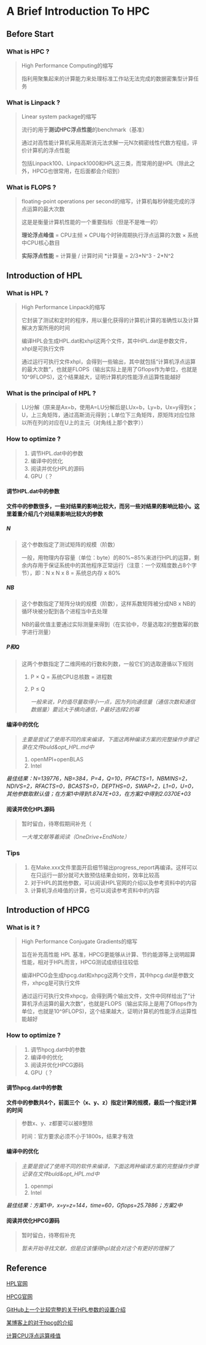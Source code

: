 # A Brief Introduction To HPC

## Before Start

### What is HPC ?

> High Performance Computing的缩写
>
> 指利用聚集起来的计算能力来处理标准工作站无法完成的数据密集型计算任务



### What is Linpack ?

> Linear system package的缩写
>
> 流行的用于**测试HPC浮点性能**的benchmark（基准）
>
> 通过对高性能计算机采用高斯消元法求解一元N次稠密线性代数方程组，评价计算机的浮点性能
>
> 包括Linpack100、Linpack1000和HPL这三类，而常用的是HPL（除此之外，HPCG也很常用，在后面都会介绍到）



### What is FLOPS ?

> floating-point operations per second的缩写，计算机每秒钟能完成的浮点运算的最大次数
>
> 这是是衡量计算机性能的一个重要指标（但是不是唯一的）
>
> **理论浮点峰值** = CPU主频 × CPU每个时钟周期执行浮点运算的次数 × 系统中CPU核心数目
>
> **实际浮点性能** = 计算量 / 计算时间 *计算量 = 2/3\*N^3 - 2\*N^2



## Introduction of HPL

### What is HPL ?

> High Performance Linpack的缩写
>
> 它封装了测试和定时的程序，用以量化获得的计算机计算的准确性以及计算解决方案所用的时间
>
> 编译HPL会生成HPL.dat和xhpl这两个文件，其中HPL.dat是参数文件，xhpl是可执行文件
>
> 通过运行可执行文件xhpl，会得到一些输出，其中就包括“计算机浮点运算的最大次数”，也就是FLOPS（输出实际上是用了Gflops作为单位，也就是10^9FLOPS)，这个结果越大，证明计算机的性能浮点运算性能越好



### What is the principal of HPL ?

> LU分解（原来是Ax=b，使用A=LU分解后是LUx=b，Ly=b，Ux=y得到x；U，上三角矩阵，通过高斯消元得到；L单位下三角矩阵，原矩阵对应位除以所在列的对应在U上的主元（对角线上那个数字））



### How to optimize ?

> 1. 调节HPL.dat中的参数
> 2. 编译中的优化
> 3. 阅读并优化HPL的源码
> 4. GPU（？



#### 调节HPL.dat中的参数

**文件中的参数很多，一些对结果的影响比较大，而另一些对结果的影响比较小。这里着重介绍几个对结果影响比较大的参数**

##### N

> 这个参数指定了测试矩阵的规模（阶数）
>
> 一般，用物理内存容量（单位：byte）的80%~85%来进行HPL的运算，剩余内存用于保证系统中的其他程序正常运行（注意：一个双精度数占8个字节），即：N x N x 8 = 系统总内存 x 80%

##### NB

> 这个参数指定了矩阵分块的规模（阶数），这样系数矩阵被分成NB x NB的循环块被分配到各个进程当中去处理
>
> NB的最优值主要通过实际测量来得到（在实验中，尽量选取2的整数幂的数字进行测量）

##### P和Q
> 这两个参数指定了二维网格的行数和列数，一般它们的选取遵循以下规则
>
> 1. P × Q = 系统CPU总核数 = 进程数
>
> 2. P ≤ Q
>
>    *一般来说，P的值尽量取得小一点，因为列向通信量（通信次数和通信数据量）要远大于横向通信，P最好选择2的幂*



#### 编译中的优化

> *主要是尝试了使用不同的库来编译，下面这两种编译方案的完整操作步骤记录在文件buld&opt_HPL.md中*
>
> 1. openMPI+openBLAS
> 2. Intel
>

*最佳结果：N=139776，NB=384，P=4，Q=10，PFACTS=1，NBMINS=2，NDIVS=2，RFACTS=0，BCASTS=0，DEPTHS=0，SWAP=2，L1=0，U=0，其他参数取默认值；在方案1中得到1.8747E+03，在方案2中得到2.0370E+03*

#### 阅读并优化HPL源码

> 暂时留白，待寒假期间补充（
>
> *一大堆文献等着阅读（OneDrive+EndNote）*



### Tips

> 1. 在Make.xxx文件里面开启细节输出progress_report再编译。这样可以在只运行一部分就可大致预估结果会如何，效率比较高
> 2. 对于HPL的其他参数，可以阅读HPL官网的介绍以及参考资料中的内容
> 3. 计算机浮点峰值的计算，也可以阅读参考资料中的内容



## Introduction of HPCG

### What is it ?

> High Performance Conjugate Gradients的缩写
>
> 旨在补充高性能 HPL 基准，HPCG更能够从计算、节约能源等上说明超算性能，相对于HPL而言，HPCG测试成绩往往较低
>
> 编译HPCG会生成hpcg.dat和xhpcg这两个文件，其中hpcg.dat是参数文件，xhpcg是可执行文件
>
> 通过运行可执行文件xhpcg，会得到两个输出文件，文件中同样给出了“计算机浮点运算的最大次数”，也就是FLOPS（输出实际上是用了Gflops作为单位，也就是10^9FLOPS)，这个结果越大，证明计算机的性能浮点运算性能越好



### How to optimize ?

> 1. 调节hpcg.dat中的参数
> 2. 编译中的优化
> 3. 阅读并优化HPCG源码
> 4. GPU（？



#### 调节hpcg.dat中的参数

**文件中的参数共4个，前面三个（x、y、z）指定计算的规模，最后一个指定计算的时间**

>  参数x、y、z都要可以被8整除
>
>  时间：官方要求必须不小于1800s，结果才有效



#### 编译中的优化

> *主要是尝试了使用不同的软件来编译，下面这两种编译方案的完整操作步骤记录在文件buld&opt_HPL.md中*
>
> 1. openmpi
> 2. Intel

*最佳结果：方案1中，x=y=z=144，time=60，Gflops=25.7886；方案2中*



#### 阅读并优化HPCG源码

> 暂时留白，待寒假补充
>
> *暂未开始寻找文献，但是应该懂得hpl就会对这个有更好的理解了*



## Reference

[HPL官网](http://www.netlib.org/benchmark/hpl/)

[HPCG官网](http://hpcg-benchmark.org/)

[GitHub上一个比较完整的关于HPL参数的设置介绍](https://github.com/kyrie2333/Linpack-HPL)

[某博客上的对于hpcg的介绍](https://enigmahuang.me/2017/12/27/HPCG_3_Notes/)

[计算CPU浮点运算峰值](https://www.jianshu.com/p/b9d7126b08cc)



